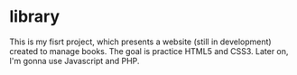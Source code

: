 # library
This is my fisrt project, which presents a website (still in development) created to manage books. The goal is practice HTML5 and CSS3. Later on, I'm gonna use Javascript and PHP.
